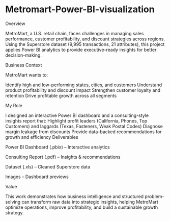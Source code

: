 # Metromart-Power-BI-visualization
Overview

MetroMart, a U.S. retail chain, faces challenges in managing sales performance, customer profitability, and discount strategies across regions. Using the Superstore dataset (9,995 transactions, 21 attributes), this project applies Power BI analytics to provide executive-ready insights for better decision-making.

Business Context

MetroMart wants to:

Identify high and low-performing states, cities, and customers
Understand product profitability and discount impact
Strengthen customer loyalty and retention
Drive profitable growth across all segments

My Role

I designed an interactive Power BI dashboard and a consulting-style insights report that:
Highlight profit leaders (California, Phones, Top Customers) and laggards (Texas, Fasteners, Weak Postal Codes)
Diagnose margin leakage from discounts
Provide data-backed recommendations for growth and efficiency
Deliverables

Power BI Dashboard (.pbix) – Interactive analytics

Consulting Report (.pdf) – Insights & recommendations

Dataset (.xls) – Cleaned Superstore data

Images – Dashboard previews

Value

This work demonstrates how business intelligence and structured problem-solving can transform raw data into strategic insights, helping MetroMart optimize operations, improve profitability, and build a sustainable growth strategy.

